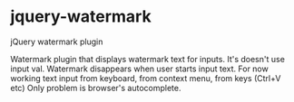jquery-watermark
================

jQuery watermark plugin

Watermark plugin that displays watermark text for inputs. 
It's doesn't use input val. 
Watermark disappears when user starts input text.
For now working text input from keyboard, from context menu, from keys (Ctrl+V etc)
Only problem is browser's autocomplete.